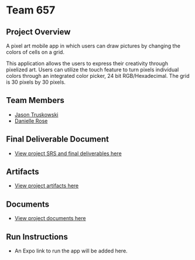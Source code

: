 # Team 657

## Project Overview

A pixel art mobile app in which users can draw pictures by changing the colors of cells on a grid.

This application allows the users to express their creativity through pixelized art. Users can utilize the touch feature to turn pixels individual colors through an integrated color picker, 24 bit RGB/Hexadecimal. The grid is 30 pixels by 30 pixels.

## Team Members

* [Jason Truskowski](https://github.com/NessXToJason/CIS641-HW2-Truskowski 'Jason Truskowski')
* [Danielle Rose](https://github.com/roseda1318/CIS641-HW2-Rose.git 'Danielle Rose')

## Final Deliverable Document

* [View project SRS and final deliverables here](https://github.com/NessXToJason/GVSU-CIS641-TEAM657/blob/master/docs/software_requirements_specification_final.md)

## Artifacts

* [View project artifacts here](https://github.com/NessXToJason/GVSU-CIS641-TEAM657/tree/master/artifacts)

## Documents

* [View project documents here](https://github.com/NessXToJason/GVSU-CIS641-TEAM657/tree/master/docs)

## Run Instructions

* An Expo link to run the app will be added here.
